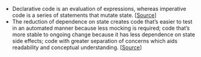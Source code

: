 * Declarative code is an evaluation of expressions, whereas imperative code is
  a series of statements that mutate state. [[Source][source1]]
* The reduction of dependence on state creates code that’s easier to test in an
  automated manner because less mocking is required; code that’s more stable to
  ongoing change because it has less dependence on state side effects; code
  with greater separation of concerns which aids readability and conceptual
  understanding. [[Source][source1]]

[source1]: http://codevoyagers.com/2016/12/20/something-every-great-engineer-should-know/
